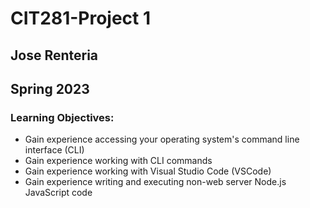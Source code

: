 # CIT281-Project 1
## Jose Renteria
## Spring 2023

### Learning Objectives:

- Gain experience accessing your operating system's command line interface (CLI)
- Gain experience working with CLI commands
- Gain experience working with Visual Studio Code (VSCode)
- Gain experience writing and executing non-web server Node.js JavaScript code